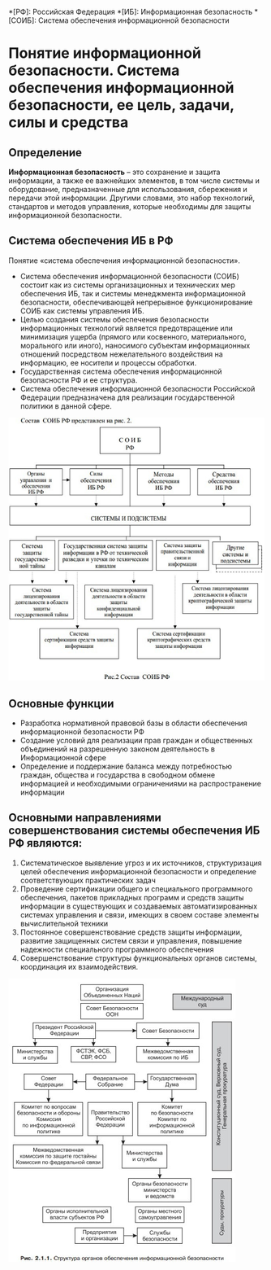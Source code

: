 *[РФ]: Российская Федерация
*[ИБ]: Информационная безопасность
*[СОИБ]: Система обеспечения информационной безопасности

# Понятие информационной безопасности. Система обеспечения информационной безопасности, ее цель, задачи, силы и средства

## Определение

**Информационная безопасность** – это сохранение и защита информации, а также ее важнейших элементов, в том числе
системы и оборудование, предназначенные для использования, сбережения и передачи этой информации. Другими словами, это
набор технологий, стандартов и методов управления, которые необходимы для защиты информационной безопасности.

## Система обеспечения ИБ в РФ

Понятие «система обеспечения информационной безопасности».

- Система обеспечения информационной безопасности (СОИБ) состоит как из системы организационных и технических мер
  обеспечения ИБ, так и системы менеджмента информационной безопасности, обеспечивающей непрерывное функционирование
  СОИБ как системы управления ИБ.
- Целью создания системы обеспечения безопасности информационных технологий является предотвращение или минимизация
  ущерба (прямого или косвенного, материального, морального или иного), наносимого субъектам информационных отношений
  посредством нежелательного воздействия на информацию, ее носители и процессы обработки.
- Государственная система обеспечения информационной безопасности РФ и ее структура.
- Система обеспечения информационной безопасности Российской Федерации предназначена для реализации государственной
  политики в данной сфере.

![Система обеспечения информационной безопасности](media/04_01.png)

## Основные функции

- Разработка нормативной правовой базы в области обеспечения информационной безопасности РФ
- Создание условий для реализации прав граждан и общественных объединений на разрешенную законом деятельность в
  Информационной сфере
- Определение и поддержание баланса между потребностью граждан, общества и государства в свободном обмене информацией и
  необходимыми ограничениями на распространение информации

## Основными направлениями совершенствования системы обеспечения ИБ РФ являются:

1. Систематическое выявление угроз и их источников, структуризация целей обеспечения информационной безопасности и
   определение соответствующих практических задач
2. Проведение сертификации общего и специального программного обеспечения, пакетов прикладных программ и средств защиты
   информации в существующих и создаваемых автоматизированных системах управления и связи, имеющих в своем составе
   элементы вычислительной техники
3. Постоянное совершенствование средств защиты информации, развитие защищенных систем связи и управления, повышение
   надежности специального программного обеспечения
4. Совершенствование структуры функциональных органов системы, координация их взаимодействия.

![img.png](media/04_02.png)